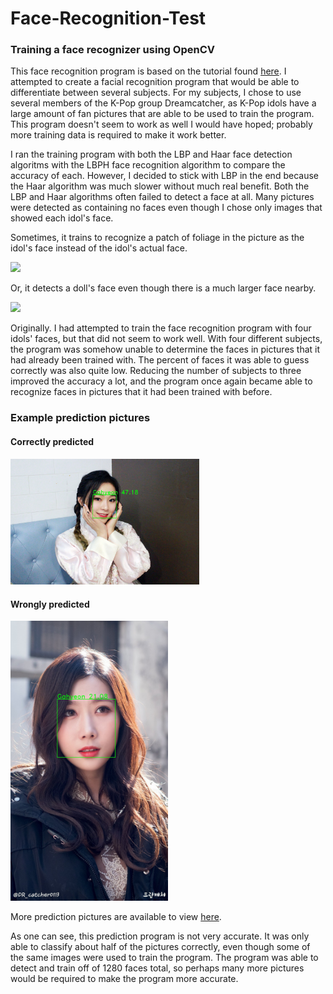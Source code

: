 # Face-Recognition-Test
### Training a face recognizer using OpenCV

This face recognition program is based on the tutorial found [here](https://www.superdatascience.com/opencv-face-recognition/). I attempted to create a facial recognition program that would be able to differentiate between several subjects. For my subjects, I chose to use several members of the K-Pop group Dreamcatcher, as K-Pop idols have a large amount of fan pictures that are able to be used to train the program. This program doesn't seem to work as well I would have hoped; probably more training data is required to make it work better. 

I ran the training program with both the LBP and Haar face detection algoritms with the LBPH face recognition algorithm to compare the accuracy of each. However, I decided to stick with LBP in the end because the Haar algorithm was much slower without much real benefit. Both the LBP and Haar algorithms often failed to detect a face at all. Many pictures were detected as containing no faces even though I chose only images that showed each idol's face.

Sometimes, it trains to recognize a patch of foliage in the picture as the idol's face instead of the idol's actual face.

<img src="https://github.com/SimpleTurtle/SimpleTurtle/blob/master/images/22344172_1300303463430014_37224820856848384_n.jpg" width="60%">

Or, it detects a doll's face even though there is a much larger face nearby.

<img src="https://github.com/SimpleTurtle/SimpleTurtle/blob/master/images/jiu1.jpg" width="40%">

Originally. I had attempted to train the face recognition program with four idols' faces, but that did not seem to work well. With four different subjects, the program was somehow unable to determine the faces in pictures that it had already been trained with. The percent of faces it was able to guess correctly was also quite low. Reducing the number of subjects to three improved the accuracy a lot, and the program once again became able to recognize faces in pictures that it had been trained with before. 

### Example prediction pictures
#### Correctly predicted
<img src="predictions/Gahyeon4.jpg" width="60%">

#### Wrongly predicted
<img src="predictions/Handong5.jpg" width="50%">

More prediction pictures are available to view [here](predictions/). 

As one can see, this prediction program is not very accurate. It was only able to classify about half of the pictures correctly, even though some of the same images were used to train the program. The program was able to detect and train off of 1280 faces total, so perhaps many more pictures would be required to make the program more accurate. 
